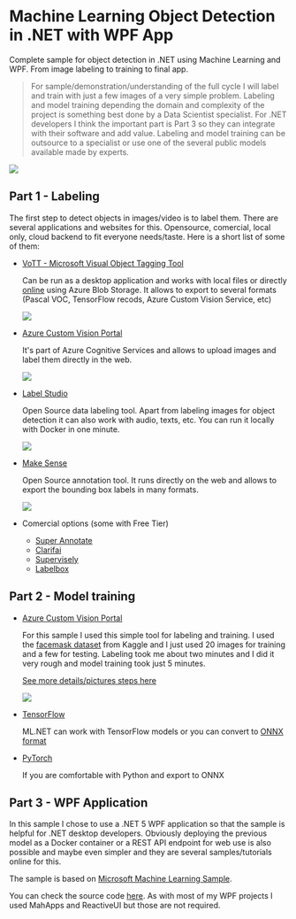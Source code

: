# Machine Learning Object Detection in .NET with WPF App
Complete sample for object detection in .NET using Machine Learning and WPF. From image labeling to training to final app.

> For sample/demonstration/understanding of the full cycle I will label and train with just a few images of a very simple problem. Labeling and model training depending the domain and complexity of the project is something best done by a Data Scientist specialist.
For .NET developers I think the important part is Part 3 so they can integrate with their software and add value. Labeling and model training can be outsource to a specialist or use one of the several public models available made by experts.

![](images/showcase.gif)

## Part 1 - Labeling
The first step to detect objects in images/video is to label them. There are several applications and websites for this. Opensource, comercial, local only, cloud backend to fit everyone needs/taste. Here is a short list of some of them:


* [VoTT - Microsoft Visual Object Tagging Tool](https://github.com/microsoft/VoTT)

  Can be run as a desktop application and works with local files or directly [online](https://vott.z22.web.core.windows.net/) using Azure Blob Storage. It allows to export to   several formats (Pascal VOC, TensorFlow recods, Azure Custom Vision Service, etc)
  
  ![](images/vott-image.jpg)


* [Azure Custom Vision Portal](https://www.customvision.ai/)

  It's part of Azure Cognitive Services and allows to upload images and label them directly in the web.

  ![](customvision-train/customvision-1.jpg)


* [Label Studio](https://labelstud.io/)

  Open Source data labeling tool. Apart from labeling images for object detection it can also work with audio, texts, etc. You can run it locally with Docker in one minute.

  ![](images/labelstudio-image.jpg)
  
  
* [Make Sense](https://www.makesense.ai/)

  Open Source annotation tool. It runs directly on the web and allows to export the bounding box labels in many formats.

  ![](images/makesense-image.jpg)

* Comercial options (some with Free Tier)
  * [Super Annotate](https://superannotate.com/)
  * [Clarifai](https://www.clarifai.com/)
  * [Supervisely](https://supervise.ly/)
  * [Labelbox](https://labelbox.com/)


## Part 2 - Model training

* [Azure Custom Vision Portal](https://www.customvision.ai/)

  For this sample I used this simple tool for labeling and training. I used the [facemask dataset](https://www.kaggle.com/sshikamaru/face-mask-detection) from Kaggle and I just used 20 images for training and a few for testing. Labeling took me about two minutes and I did it very rough and model training took just 5 minutes.
  
  [See more details/pictures steps here](customvision-train)

  ![](customvision-train/customvision-3.jpg)
  
* [TensorFlow](https://www.tensorflow.org/)

  ML.NET can work with TensorFlow models or you can convert to [ONNX format](https://onnx.ai/)

* [PyTorch](https://pytorch.org/)

  If you are comfortable with Python and export to ONNX

## Part 3 - WPF Application
In this sample I chose to use a .NET 5 WPF application so that the sample is helpful for .NET desktop developers. Obviously deploying the previous model as a Docker container or a REST API endpoint for web use is also possible and maybe even simpler and they are several samples/tutorials online for this.

The sample is based on [Microsoft Machine Learning Sample](https://github.com/dotnet/machinelearning-samples/tree/master/samples/csharp/end-to-end-apps/ObjectDetection-Onnx).

You can check the source code [here](src). As with most of my WPF projects I used MahApps and ReactiveUI but those are not required.
